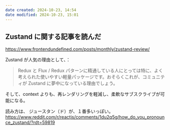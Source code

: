 ```yaml
---
date created: 2024-10-23, 14:54
date modified: 2024-10-23, 15:01
---
```


## Zustand に関する記事を読んだ

https://www.frontendundefined.com/posts/monthly/zustand-review/

Zustand が人気の理由として、：

> Redux と Flux / Redux パターンに精通している人にとっては特に、よく考えられた使いやすい軽量パッケージです。おそらくこれが、コミュニティが Zustand に夢中になっている理由でしょう。

そして、context よりも、再レンダリングを軽減し、柔軟なサブスクライブが可能になる。

読み方は、
ジュースタン（ド）が、１番多いっぽい。
https://www.reddit.com/r/reactjs/comments/1du2q5g/how_do_you_pronounce_zustand/?rdt=59819
